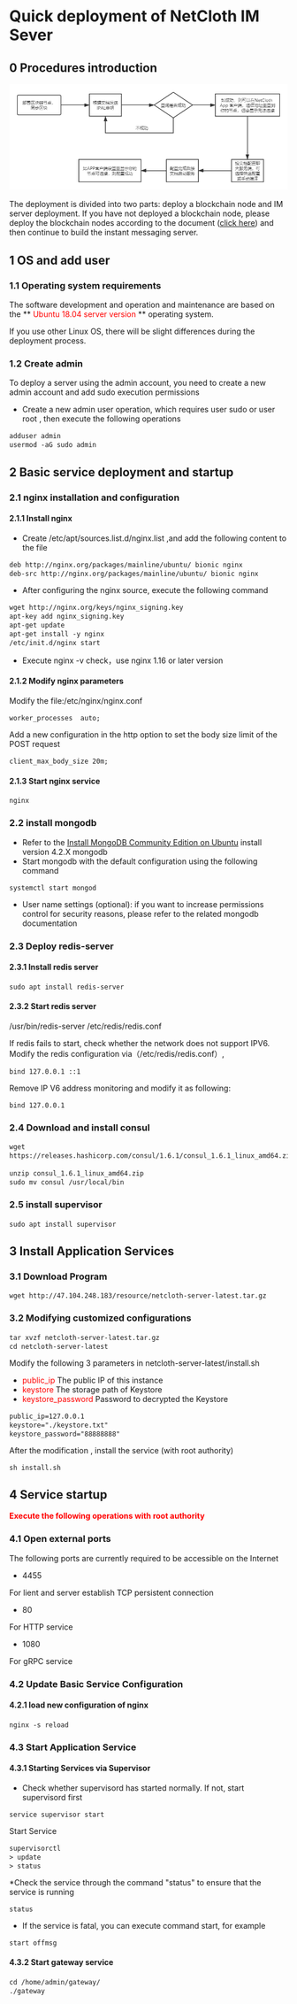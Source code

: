 # Quick deployment of NetCloth IM Sever

## 0 Procedures introduction

![](../../images/procedure_IM_deploy.png)

The deployment is divided into two parts: deploy a blockchain node and IM server deployment. If you have not deployed a blockchain node, please deploy the blockchain nodes according to the document ([click here](../get-started/how-to-join-testnet.md)) and then continue to build the instant messaging server.

## 1 OS and add user
### 1.1 Operating system requirements

The software development and operation and maintenance are based on the ** <font color=red>Ubuntu 18.04 server version </font>** operating system.

If you use other Linux OS, there will be slight differences during the deployment process.

### 1.2 Create admin

To deploy a server using the admin account, you need to create a new admin account and add sudo execution permissions

* Create a new admin user operation, which requires user sudo  or user root , then execute the following operations

```
adduser admin
usermod -aG sudo admin
```

## 2 Basic service deployment and startup

### 2.1  nginx installation and configuration
#### 2.1.1  Install nginx
* Create /etc/apt/sources.list.d/nginx.list ,and add the following content to the file
```
deb http://nginx.org/packages/mainline/ubuntu/ bionic nginx
deb-src http://nginx.org/packages/mainline/ubuntu/ bionic nginx
```
* After configuring the nginx source, execute the following command
```
wget http://nginx.org/keys/nginx_signing.key
apt-key add nginx_signing.key
apt-get update
apt-get install -y nginx
/etc/init.d/nginx start
```
* Execute nginx -v check，use nginx 1.16 or later version

#### 2.1.2 Modify nginx parameters
Modify the file:/etc/nginx/nginx.conf

```
worker_processes  auto;
```

Add a new configuration in the http option to set the body size limit of the POST request

```
client_max_body_size 20m;
```

#### 2.1.3 Start nginx service
```
nginx
```

### 2.2 install mongodb
* Refer to the [Install MongoDB Community Edition on Ubuntu](https://docs.mongodb.com/manual/tutorial/install-mongodb-on-ubuntu/#install-mongodb-community-edition-using-deb-packages)  install version 4.2.X  mongodb 
* Start mongodb with the default configuration using the following command
```
systemctl start mongod
```
* User name settings (optional): if you want to increase permissions control for security reasons, please refer to the related mongodb documentation

### 2.3 Deploy redis-server

#### 2.3.1 Install redis server
```
sudo apt install redis-server
```

#### 2.3.2 Start redis server
/usr/bin/redis-server /etc/redis/redis.conf

If redis fails to start, check whether the network does not support IPV6. Modify the redis configuration via（/etc/redis/redis.conf）,
 
 ```
 bind 127.0.0.1 ::1
 ```
 Remove IP V6 address monitoring and modify it as following:
 ```
 bind 127.0.0.1
 ```

### 2.4 Download and install consul

```
wget https://releases.hashicorp.com/consul/1.6.1/consul_1.6.1_linux_amd64.zip

unzip consul_1.6.1_linux_amd64.zip
sudo mv consul /usr/local/bin
```

### 2.5 install supervisor

```
sudo apt install supervisor
```

## 3 Install Application Services

### 3.1 Download Program

```
wget http://47.104.248.183/resource/netcloth-server-latest.tar.gz
```

### 3.2 Modifying customized configurations
```
tar xvzf netcloth-server-latest.tar.gz
cd netcloth-server-latest
```
Modify the following 3 parameters in netcloth-server-latest/install.sh

* <font color=red>public_ip </font> The public IP of this instance
* <font color=red>keystore </font> The storage path of Keystore
* <font color=red>keystore_password  </font> Password to decrypted the Keystore

```
public_ip=127.0.0.1
keystore="./keystore.txt"
keystore_password="88888888"
```
After the modification , install the service (with root authority)

```
sh install.sh
```

## 4 Service startup
**<font color=red>Execute the following operations with root authority</font>**

### 4.1 Open external ports
The following ports are currently required to be accessible on the Internet

* 4455

 For lient and server establish TCP persistent connection
* 80 

For HTTP service
* 1080

 For gRPC service

### 4.2 Update Basic Service Configuration

#### 4.2.1 load new configuration of nginx
```
nginx -s reload
```

### 4.3 Start Application Service

#### 4.3.1 Starting Services via Supervisor
* Check whether supervisord has started normally. If not, start supervisord first
```
service supervisor start
```

Start Service

```
supervisorctl
> update
> status
```

*Check the service through the command "status" to ensure that the service is running
```
status 
```
* If the service is fatal, you can execute command start, for example

```
start offmsg
```



#### 4.3.2 Start gateway service

```
cd /home/admin/gateway/
./gateway
```